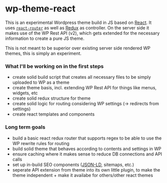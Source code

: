 # wp-theme-react

This is an experimental Wordpress theme build in JS based on [React](https://facebook.github.io/react/). It uses [`react-router`](https://github.com/ReactTraining/react-router) as well as [Redux](http://redux.js.org/) as controller. On the server side it makes use of the WP Rest API (v2), which gets extended for the necessary information to create a pure JS theme.

This is not meant to be superior over existing server side rendered WP themes, this is simply an experiment.

### What I'll be working on in the first steps
 * create solid build script that creates all necessary files to be simply uploaded to WP as a theme
 * create theme basis, incl. extending WP Rest API for things like menus, widgets, etc
 * create solid redux structure for theme
 * create solid logic for routing considering WP settings (-> redirects from settings)
 * create react templates and components

### Long term goals
 * build a basic react redux router that supports regex to be able to use the WP rewrite rules for routing
 * build solid theme that behaves according to contents and settings in WP
 * ensure caching where it makes sense to reduce DB connections and API calls
 * set up in-build SEO components ([JSON-LD](https://developers.google.com/search/docs/guides/intro-structured-data), sitemaps, etc.)
 * seperate API extension from theme into its own little plugin, to make the theme independent + make it availabe for others/other react themes
